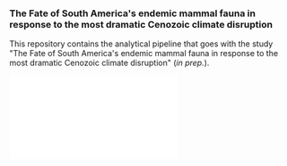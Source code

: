 ### The Fate of South America's endemic mammal fauna in response to the most dramatic Cenozoic climate disruption

This repository contains the analytical pipeline that goes with the study "The Fate of South America's endemic mammal fauna in response to the most dramatic Cenozoic climate disruption" (*in prep.*).

![](./figures/Figure1/FINAL_FIG_1_cplt.pdf)